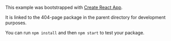 This example was bootstrapped with [Create React App](https://github.com/facebook/create-react-app).

It is linked to the 404-page package in the parent directory for development purposes.

You can run `npm install` and then `npm start` to test your package.
